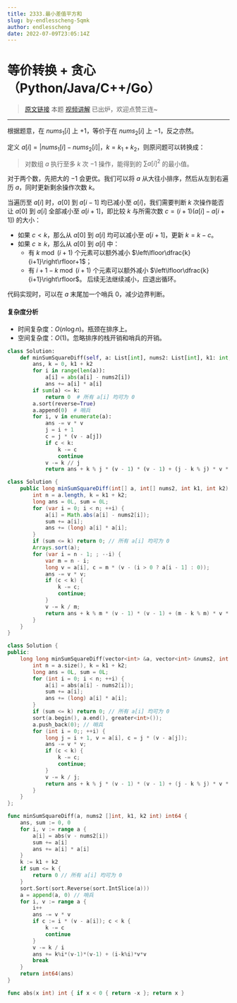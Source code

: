 ```yaml
---
title: 2333.最小差值平方和
slug: by-endlesscheng-5qmk
author: endlesscheng
date: 2022-07-09T23:05:14Z
---
```

# 等价转换 + 贪心（Python/Java/C++/Go）
 
> [原文链接](https://leetcode.cn/problems/minimum-sum-of-squared-difference/solution/by-endlesscheng-5qmk)
本题 [视频讲解](https://www.bilibili.com/video/BV1Le4y1R7xu) 已出炉，欢迎点赞三连~ 

---

根据题意，在 $\textit{nums}_1[i]$ 上 $+1$，等价于在 $\textit{nums}_2[i]$ 上 $-1$，反之亦然。

定义 $a[i]=|\textit{nums}_1[i]-\textit{nums}_2[i]|$，$k=k_1+k_2$，则原问题可以转换成：

> 对数组 $a$ 执行至多 $k$ 次 $-1$ 操作，能得到的 $\sum a[i]^2$ 的最小值。

对于两个数，先把大的 $-1$ 会更优。我们可以将 $a$ 从大往小排序，然后从左到右遍历 $a$，同时更新剩余操作次数 $k$。

当遍历至 $a[i]$ 时，$a[0]$ 到 $a[i-1]$ 均已减小至 $a[i]$，我们需要判断 $k$ 次操作能否让 $a[0]$ 到 $a[i]$ 全部减小至 $a[i+1]$，即比较 $k$ 与所需次数 $c = (i + 1)  (a[i] - a[i+1])$ 的大小：

- 如果 $c<k$，那么从 $a[0]$ 到 $a[i]$ 均可以减小至 $a[i+1]$，更新 $k=k-c$。
- 如果 $c\ge k$，那么从 $a[0]$ 到 $a[i]$ 中：
   - 有 $k \bmod (i+1)$ 个元素可以额外减小 $\left\lfloor\dfrac{k}{i+1}\right\rfloor+1$；
   - 有 $i+1-k \bmod (i+1)$ 个元素可以额外减小 $\left\lfloor\dfrac{k}{i+1}\right\rfloor$。
后续无法继续减小，应退出循环。

代码实现时，可以在 $a$ 末尾加一个哨兵 $0$，减少边界判断。

#### 复杂度分析

- 时间复杂度：$O(n\log n)$。瓶颈在排序上。
- 空间复杂度：$O(1)$。忽略排序的栈开销和哨兵的开销。

```py [sol1-Python3]
class Solution:
    def minSumSquareDiff(self, a: List[int], nums2: List[int], k1: int, k2: int) -> int:
        ans, k = 0, k1 + k2
        for i in range(len(a)):
            a[i] = abs(a[i] - nums2[i])
            ans += a[i] * a[i]
        if sum(a) <= k:
            return 0  # 所有 a[i] 均可为 0
        a.sort(reverse=True)
        a.append(0)  # 哨兵
        for i, v in enumerate(a):
            ans -= v * v
            j = i + 1
            c = j * (v - a[j])
            if c < k:
                k -= c
                continue
            v -= k // j
            return ans + k % j * (v - 1) * (v - 1) + (j - k % j) * v * v
```

```java [sol1-Java]
class Solution {
    public long minSumSquareDiff(int[] a, int[] nums2, int k1, int k2) {
        int n = a.length, k = k1 + k2;
        long ans = 0L, sum = 0L;
        for (var i = 0; i < n; ++i) {
            a[i] = Math.abs(a[i] - nums2[i]);
            sum += a[i];
            ans += (long) a[i] * a[i];
        }
        if (sum <= k) return 0; // 所有 a[i] 均可为 0
        Arrays.sort(a);
        for (var i = n - 1; ; --i) {
            var m = n - i;
            long v = a[i], c = m * (v - (i > 0 ? a[i - 1] : 0));
            ans -= v * v;
            if (c < k) {
                k -= c;
                continue;
            }
            v -= k / m;
            return ans + k % m * (v - 1) * (v - 1) + (m - k % m) * v * v;
        }
    }
}
```

```cpp [sol1-C++]
class Solution {
public:
    long long minSumSquareDiff(vector<int> &a, vector<int> &nums2, int k1, int k2) {
        int n = a.size(), k = k1 + k2;
        long ans = 0L, sum = 0L;
        for (int i = 0; i < n; ++i) {
            a[i] = abs(a[i] - nums2[i]);
            sum += a[i];
            ans += (long) a[i] * a[i];
        }
        if (sum <= k) return 0; // 所有 a[i] 均可为 0
        sort(a.begin(), a.end(), greater<int>());
        a.push_back(0); // 哨兵
        for (int i = 0;; ++i) {
            long j = i + 1, v = a[i], c = j * (v - a[j]);
            ans -= v * v;
            if (c < k) {
                k -= c;
                continue;
            }
            v -= k / j;
            return ans + k % j * (v - 1) * (v - 1) + (j - k % j) * v * v;
        }
    }
};
```

```go [sol1-Go]
func minSumSquareDiff(a, nums2 []int, k1, k2 int) int64 {
	ans, sum := 0, 0
	for i, v := range a {
		a[i] = abs(v - nums2[i])
		sum += a[i]
		ans += a[i] * a[i]
	}
	k := k1 + k2
	if sum <= k {
		return 0 // 所有 a[i] 均可为 0
	}
	sort.Sort(sort.Reverse(sort.IntSlice(a)))
	a = append(a, 0) // 哨兵
	for i, v := range a {
		i++
		ans -= v * v
		if c := i * (v - a[i]); c < k {
			k -= c
			continue
		}
		v -= k / i
		ans += k%i*(v-1)*(v-1) + (i-k%i)*v*v
		break
	}
	return int64(ans)
}

func abs(x int) int { if x < 0 { return -x }; return x }
```

